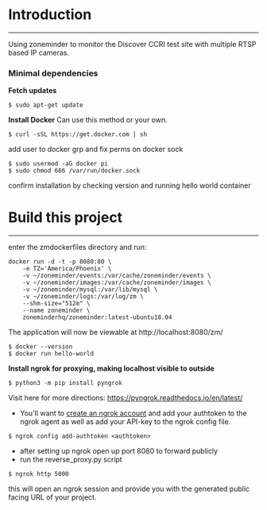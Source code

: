 # Introduction
---
Using zoneminder to monitor the Discover CCRI test site with multiple
RTSP based IP cameras. 

### Minimal dependencies
**Fetch updates**
```
$ sudo apt-get update
```

**Install Docker**
Can use this method or your own. 
```
$ curl -sSL https://get.docker.com | sh
```
add user to docker grp and fix perms on docker sock <br>
```
$ sudo usermod -aG docker pi
$ sudo chmod 666 /var/run/docker.sock 
```
confirm installation by checking version and running hello world container 

# Build this project
---
enter the zmdockerfiles directory and run:
```
docker run -d -t -p 8080:80 \
    -e TZ='America/Phoenix' \
    -v ~/zoneminder/events:/var/cache/zoneminder/events \
    -v ~/zoneminder/images:/var/cache/zoneminder/images \
    -v ~/zoneminder/mysql:/var/lib/mysql \
    -v ~/zoneminder/logs:/var/log/zm \
    --shm-size="512m" \
    --name zoneminder \
    zoneminderhq/zoneminder:latest-ubuntu18.04
```
The application will now be viewable at http://localhost:8080/zm/

```
$ docker --version
$ docker run hello-world
```        
**Install ngrok for proxying, making localhost visible to outside**

```
$ python3 -m pip install pyngrok
```
Visit here for more directions: https://pyngrok.readthedocs.io/en/latest/
- You'll want to [create an ngrok account](https://dashboard.ngrok.com/get-started/setup) and 
add your authtoken to the ngrok agent as well as add your API-key to the ngrok config file. 
```
$ ngrok config add-authtoken <authtoken>
``` 
- after setting up ngrok open up port 8080 to forward publicly 
- run the reverse_proxy.py script
```
$ ngrok http 5000
``` 
this will open an ngrok session and provide you with the generated public facing
URL of your project.

